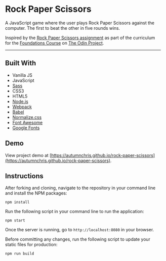 # Rock Paper Scissors

A JavaScript game where the user plays Rock Paper Scissors against the computer. The first to beat the other in five rounds wins.

Inspired by the [Rock Paper Scissors assignment](https://www.theodinproject.com/paths/foundations/courses/foundations/lessons/rock-paper-scissors) as part of the curriculum for the [Foundations Course](https://www.theodinproject.com/paths/foundations/courses/foundations) on [The Odin Project](https://www.theodinproject.com).

---

## Built With
* Vanilla JS
* JavaScript
* [Sass](http://sass-lang.com)
* CSS3
* HTML5
* [Node.js](https://nodejs.org/en)
* [Webpack](https://webpack.js.org)
* [Babel](https://babeljs.io)
* [Normalize.css](https://necolas.github.io/normalize.css)
* [Font Awesome](https://fontawesome.com)
* [Google Fonts](https://fonts.google.com)

## Demo

View project demo at [https://autumnchris.github.io/rock-paper-scissors](https://autumnchris.github.io/rock-paper-scissors).

## Instructions

After forking and cloning, navigate to the repository in your command line and install the NPM packages:
```
npm install
```

Run the following script in your command line to run the application:
```
npm start
```

Once the server is running, go to `http://localhost:8080` in your browser.

Before committing any changes, run the following script to update your static files for production:
```
npm run build
```
